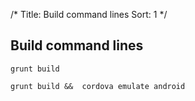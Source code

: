 /*
Title: Build command lines
Sort: 1
*/

Build command lines
-------------------------

`grunt build`

`grunt build &&  cordova emulate android`
